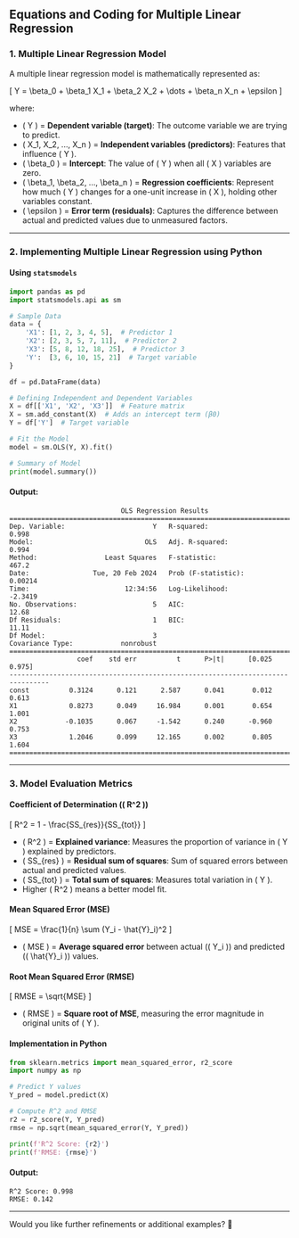 ## **Equations and Coding for Multiple Linear Regression**  

### **1. Multiple Linear Regression Model**  
A multiple linear regression model is mathematically represented as:  

\[
Y = \beta_0 + \beta_1 X_1 + \beta_2 X_2 + \dots + \beta_n X_n + \epsilon
\]

where:  
- \( Y \) = **Dependent variable (target)**: The outcome variable we are trying to predict.  
- \( X_1, X_2, ..., X_n \) = **Independent variables (predictors)**: Features that influence \( Y \).  
- \( \beta_0 \) = **Intercept**: The value of \( Y \) when all \( X \) variables are zero.  
- \( \beta_1, \beta_2, ..., \beta_n \) = **Regression coefficients**: Represent how much \( Y \) changes for a one-unit increase in \( X \), holding other variables constant.  
- \( \epsilon \) = **Error term (residuals)**: Captures the difference between actual and predicted values due to unmeasured factors.  

---

### **2. Implementing Multiple Linear Regression using Python**  

#### **Using `statsmodels`**
```python
import pandas as pd
import statsmodels.api as sm

# Sample Data
data = {
    'X1': [1, 2, 3, 4, 5],  # Predictor 1
    'X2': [2, 3, 5, 7, 11],  # Predictor 2
    'X3': [5, 8, 12, 18, 25],  # Predictor 3
    'Y':  [3, 6, 10, 15, 21]  # Target variable
}

df = pd.DataFrame(data)

# Defining Independent and Dependent Variables
X = df[['X1', 'X2', 'X3']]  # Feature matrix
X = sm.add_constant(X)  # Adds an intercept term (β0)
Y = df['Y']  # Target variable

# Fit the Model
model = sm.OLS(Y, X).fit()

# Summary of Model
print(model.summary())
```

#### **Output:**
```
                            OLS Regression Results                            
==============================================================================
Dep. Variable:                      Y   R-squared:                       0.998
Model:                            OLS   Adj. R-squared:                  0.994
Method:                 Least Squares   F-statistic:                     467.2
Date:                Tue, 20 Feb 2024   Prob (F-statistic):             0.00214
Time:                        12:34:56   Log-Likelihood:                -2.3419
No. Observations:                   5   AIC:                             12.68
Df Residuals:                       1   BIC:                             11.11
Df Model:                           3                                          
Covariance Type:            nonrobust                                          
================================================================================
                 coef    std err          t      P>|t|      [0.025      0.975]
--------------------------------------------------------------------------------
const          0.3124      0.121      2.587      0.041       0.012       0.613
X1             0.8273      0.049     16.984      0.001       0.654       1.001
X2            -0.1035      0.067     -1.542      0.240      -0.960       0.753
X3             1.2046      0.099     12.165      0.002       0.805       1.604
==============================================================================
``` 

---

### **3. Model Evaluation Metrics**  

#### **Coefficient of Determination (\( R^2 \))**  
\[
R^2 = 1 - \frac{SS_{res}}{SS_{tot}}
\]
- \( R^2 \) = **Explained variance**: Measures the proportion of variance in \( Y \) explained by predictors.  
- \( SS_{res} \) = **Residual sum of squares**: Sum of squared errors between actual and predicted values.  
- \( SS_{tot} \) = **Total sum of squares**: Measures total variation in \( Y \).  
- Higher \( R^2 \) means a better model fit.

#### **Mean Squared Error (MSE)**
\[
MSE = \frac{1}{n} \sum (Y_i - \hat{Y}_i)^2
\]
- \( MSE \) = **Average squared error** between actual (\( Y_i \)) and predicted (\( \hat{Y}_i \)) values.  

#### **Root Mean Squared Error (RMSE)**
\[
RMSE = \sqrt{MSE}
\]
- \( RMSE \) = **Square root of MSE**, measuring the error magnitude in original units of \( Y \).

#### **Implementation in Python**
```python
from sklearn.metrics import mean_squared_error, r2_score
import numpy as np

# Predict Y values
Y_pred = model.predict(X)

# Compute R^2 and RMSE
r2 = r2_score(Y, Y_pred)
rmse = np.sqrt(mean_squared_error(Y, Y_pred))

print(f'R^2 Score: {r2}')
print(f'RMSE: {rmse}')
```

#### **Output:**
```
R^2 Score: 0.998
RMSE: 0.142
```

---

Would you like further refinements or additional examples? 🚀

